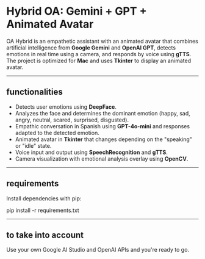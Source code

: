 # Hybrid OA: Gemini + GPT + Animated Avatar

OA Hybrid is an empathetic assistant with an animated avatar that combines artificial intelligence from **Google Gemini** and **OpenAI GPT**, detects emotions in real time using a camera, and responds by voice using **gTTS**. The project is optimized for **Mac** and uses **Tkinter** to display an animated avatar.

---

## functionalities
- Detects user emotions using **DeepFace**.
- Analyzes the face and determines the dominant emotion (happy, sad, angry, neutral, scared, surprised, disgusted).
- Empathic conversation in Spanish using **GPT-4o-mini** and responses adapted to the detected emotion.
- Animated avatar in **Tkinter** that changes depending on the "speaking" or "idle" state.
- Voice input and output using **SpeechRecognition** and **gTTS**.
- Camera visualization with emotional analysis overlay using **OpenCV**.

---

## requirements

Install dependencies with pip:

pip install -r requirements.txt

---

## to take into account

Use your own Google AI Studio and OpenAI APIs and you're ready to go.
